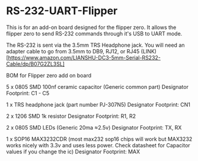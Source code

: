 # RS-232-UART-Flipper
This is for an add-on board designed for the flipper zero. It allows the flipper zero to send RS-232 commands through it's USB to UART mode.  

The RS-232 is sent via the 3.5mm TRS Headphone jack. You will need an adapter cable to go from 3.5mm to DB9, RJ12, or RJ45  (LINK)[https://www.amazon.com/LIANSHU-DC3-5mm-Serial-RS232-Cable/dp/B07G2ZL3SL]


BOM for Flipper zero add on board

5 x 0805 SMD 100nf ceramic capacitor (Generic common part) Designator Footprint: C1 - C5  
  
1 x TRS headphone jack (part number PJ-307N5)  Designator Footprint: CN1  
  
2 x 1206 SMD 1k resistor Designator Footprint: R1, R2  
  
2 x 0805 SMD LEDs (Generic 20ma ≈2.5v) Designator Footprint: TX, RX  
  
1 x SOP16 MAX3232CDR (most max232 sop16 chips will work but MAX3232 works nicely with 3.3v and uses less power. Check datasheet for Capacitor values if you change the ic) Designator Footprint: MAX 


